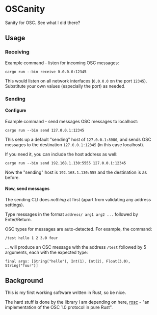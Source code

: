 # OSCanity
Sanity for OSC. See what I did there?

## Usage
### Receiving
Example command - listen for incoming OSC messages:
```
cargo run --bin receive 0.0.0.0:12345
```
This would listen on all network interfaces (`0.0.0.0` on the port `12345`). Substitute your own values (especially the port) as needed.

### Sending
#### Configure
Example command - send messages OSC messages to localhost:
```
cargo run --bin send 127.0.0.1:12345
```
This sets up a default "sending" host of `127.0.0.1:8080`, and sends OSC messages to the destination `127.0.0.1:12345` (in this case localhost). 

If you need it, you can include the host address as well:
```
cargo run --bin send 192.168.1.130:5555 127.0.0.1:12345
```
Now the "sending" host is `192.168.1.130:555` and the destination is as before.

#### Now, send messages
The sending CLI does *nothing* at first (apart from validating any address settings).

Type messages in the format `address/ arg1 arg2 ...` followed by Enter/Return.

OSC types for messages are auto-detected. For example, the command:
```
/test hello 1 2 3.0 four
```
... will produce an OSC message with the address `/test` followed by 5 arguments, each with the expected type:
```
final args: [String("hello"), Int(1), Int(2), Float(3.0), String("four")]
```

## Background
This is my first working software written in Rust, so be nice.

The hard stuff is done by the library I am depending on here, [rosc](https://github.com/klingtnet/rosc) - "an implementation of the OSC 1.0 protocol in pure Rust".